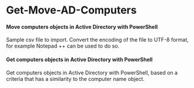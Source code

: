 # Get-Move-AD-Computers
#### Move computers objects in Active Directory with PowerShell

Sample csv file to import. Convert the encoding of the file to UTF-8 format, for example Notepad ++ can be used to do so.

#### Get computers objects in Active Directory with PowerShell

Get computers objects in Active Directory with PowerShell, based on a criteria that has a similarity to the computer name object.
